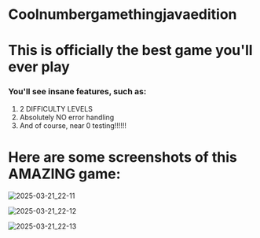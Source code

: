 # Coolnumbergamethingjavaedition

<h1>This is officially the best game you'll ever play</h1>
<h3>You'll see insane features, such as:</h3>
<ol>
  <li>2 DIFFICULTY LEVELS</li>
  <li>Absolutely NO error handling</li>
  <li>And of course, near 0 testing!!!!!!</li>
</ol>
<h1>Here are some screenshots of this AMAZING game:</h1>

![2025-03-21_22-11](https://github.com/user-attachments/assets/b35058da-95cf-400d-89cf-07322ee53235)

![2025-03-21_22-12](https://github.com/user-attachments/assets/d124d5a0-4679-4a60-b49f-dff03103b9dd)

![2025-03-21_22-13](https://github.com/user-attachments/assets/3fe3b3c2-3ac4-4396-a9c4-64eeecef4087)

